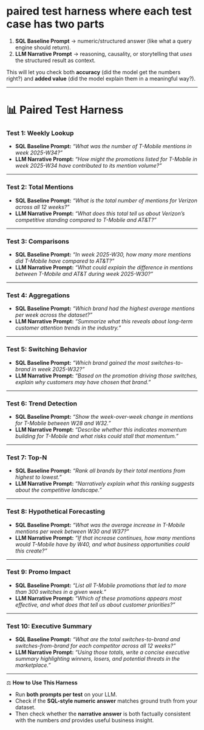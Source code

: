 # **paired test harness** where each test case has two parts

1. **SQL Baseline Prompt** → numeric/structured answer (like what a query engine should return).
2. **LLM Narrative Prompt** → reasoning, causality, or storytelling that _uses_ the structured result as context.

This will let you check both **accuracy** (did the model get the numbers right?) and **added value** (did the model explain them in a meaningful way?).

---

# 📊 Paired Test Harness

### **Test 1: Weekly Lookup**

- **SQL Baseline Prompt:**
  _“What was the number of T-Mobile mentions in week 2025-W34?”_
- **LLM Narrative Prompt:**
  _“How might the promotions listed for T-Mobile in week 2025-W34 have contributed to its mention volume?”_

---

### **Test 2: Total Mentions**

- **SQL Baseline Prompt:**
  _“What is the total number of mentions for Verizon across all 12 weeks?”_
- **LLM Narrative Prompt:**
  _“What does this total tell us about Verizon’s competitive standing compared to T-Mobile and AT\&T?”_

---

### **Test 3: Comparisons**

- **SQL Baseline Prompt:**
  _“In week 2025-W30, how many more mentions did T-Mobile have compared to AT\&T?”_
- **LLM Narrative Prompt:**
  _“What could explain the difference in mentions between T-Mobile and AT\&T during week 2025-W30?”_

---

### **Test 4: Aggregations**

- **SQL Baseline Prompt:**
  _“Which brand had the highest average mentions per week across the dataset?”_
- **LLM Narrative Prompt:**
  _“Summarize what this reveals about long-term customer attention trends in the industry.”_

---

### **Test 5: Switching Behavior**

- **SQL Baseline Prompt:**
  _“Which brand gained the most switches-to-brand in week 2025-W32?”_
- **LLM Narrative Prompt:**
  _“Based on the promotion driving those switches, explain why customers may have chosen that brand.”_

---

### **Test 6: Trend Detection**

- **SQL Baseline Prompt:**
  _“Show the week-over-week change in mentions for T-Mobile between W28 and W32.”_
- **LLM Narrative Prompt:**
  _“Describe whether this indicates momentum building for T-Mobile and what risks could stall that momentum.”_

---

### **Test 7: Top-N**

- **SQL Baseline Prompt:**
  _“Rank all brands by their total mentions from highest to lowest.”_
- **LLM Narrative Prompt:**
  _“Narratively explain what this ranking suggests about the competitive landscape.”_

---

### **Test 8: Hypothetical Forecasting**

- **SQL Baseline Prompt:**
  _“What was the average increase in T-Mobile mentions per week between W30 and W37?”_
- **LLM Narrative Prompt:**
  _“If that increase continues, how many mentions would T-Mobile have by W40, and what business opportunities could this create?”_

---

### **Test 9: Promo Impact**

- **SQL Baseline Prompt:**
  _“List all T-Mobile promotions that led to more than 300 switches in a given week.”_
- **LLM Narrative Prompt:**
  _“Which of these promotions appears most effective, and what does that tell us about customer priorities?”_

---

### **Test 10: Executive Summary**

- **SQL Baseline Prompt:**
  _“What are the total switches-to-brand and switches-from-brand for each competitor across all 12 weeks?”_
- **LLM Narrative Prompt:**
  _“Using those totals, write a concise executive summary highlighting winners, losers, and potential threats in the marketplace.”_

---

⚖️ **How to Use This Harness**

- Run **both prompts per test** on your LLM.
- Check if the **SQL-style numeric answer** matches ground truth from your dataset.
- Then check whether the **narrative answer** is both factually consistent with the numbers _and_ provides useful business insight.
